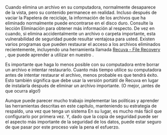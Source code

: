 [Title]: # (Borrado accidental de archivos)
[Order]: # (5)

Cuando elimina un archivo en su computadora, normalmente desaparece de la vista, pero su contenido permanece en realidad. Incluso después de vaciar la Papelera de reciclaje, la información de los archivos que ha eliminado normalmente puede encontrarse en el disco duro. Consulte la lección Eliminación para obtener más información al respecto. De vez en cuando, si elimina accidentalmente un archivo o carpeta importante, esta vulnerabilidad de seguridad puede resultar ventajosa para usted. Existen varios programas que pueden restaurar el acceso a los archivos eliminados recientemente, incluyendo una herramienta llamada [Recuva - File Recovery](umbrella://lesson/recuva) , que puede aprender a utilizar en nuestro .

Es importante que haga lo menos posible con su computadora entre borrar un archivo e intentar restaurarlo. Cuanto más tiempo utilice su computadora antes de intentar restaurar el archivo, menos probable es que tendrá éxito. Esto también significa que debe usar la versión portátil de Recuva en lugar de instalarla después de eliminar un archivo importante. (O mejor, ¡antes de que ocurra algo!)

Aunque puede parecer mucho trabajo implementar las políticas y aprender las herramientas descritas en este capítulo, manteniendo su estrategia de respaldo, una vez que tenga un sistema En su lugar, es mucho más fácil que configurarlo por primera vez. Y, dado que la copia de seguridad puede ser el aspecto más importante de la seguridad de los datos, puede estar seguro de que pasar por este proceso vale la pena el esfuerzo.
